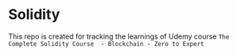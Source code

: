 # Solidity
This repo is created for tracking the learnings of Udemy course `The Complete Solidity Course  - Blockchain - Zero to Expert`
